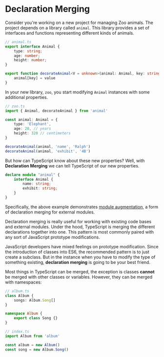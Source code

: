 # Declaration Merging

Consider you're working on a new project for managing Zoo animals. The project depends on a library called `animal`. This library provides a set of interfaces and functions representing different kinds of animals.

```ts
// animal.ts
export interface Animal {
	type: string;
	age: number;
	height: number;
}

export function decorateAnimal<V = unknown>(animal: Animal, key: string, value: V) {
	animal[key] = value
}
```

In your new library, `zoo`, you start modifying `Animal` instances with some additional properties.

```ts
// zoo.ts
import { Animal, decorateAnimal } from 'animal'

const animal: Animal = {
	type: 'Elephant',
	age: 20, // years
	height: 320 // centimeters
}

decorateAnimal(animal, 'name', 'Ralph')
decorateAnimal(animal, 'exhibit', '4B')
```

But how can TypeScript know about these new properties? Well, with **Declaration Merging** we can tell TypeScript of our new properties.

```ts
declare module "animal" {
	interface Animal {
		name: string;
		exhibit: string;
	}
}
```

Specifically, the above example demonstrates [module augmentation](https://www.typescriptlang.org/docs/handbook/declaration-merging.html#module-augmentation), a form of declaration merging for external modules.

Declaration merging is really useful for working with existing code bases and external modules. Under the hood, TypeScript is merging the different declarations together into one. This pattern is most commonly paired with any sort of JavaScript prototype modifications.

JavaScript developers have mixed feelings on prototype modification. Since the introduction of classes into ES6, the recommended pattern is to just create a subclass. But in the instance when you have to modify the type of something existing, **declaration merging** is going to be your best friend.

Most things in TypeScript can be merged, the exception is classes **cannot** be merged with other classes or variables. However, they can be merged with namespaces:

```ts
// album.ts
class Album {
	songs: Album.Song[]
}

namespace Album {
	export class Song {}
}
```

```ts
// index.ts
import Album from 'album'

const album = new Album()
const song = new Album.Song()
```
